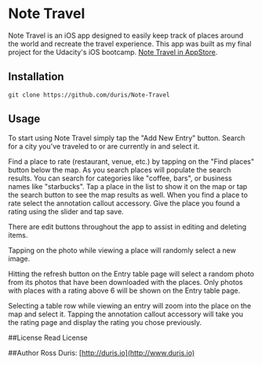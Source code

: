 # Note Travel
Note Travel is an iOS app designed to easily keep track of places around the world and recreate the travel experience. This app was built as my final project for the Udacity's iOS bootcamp. [Note Travel in AppStore](https://apps.apple.com/us/app/note-travel/id1107345692). 

## Installation
`git clone https://github.com/duris/Note-Travel`

## Usage
<!-- Welcome to Note Travel! -->
To start using Note Travel simply tap the "Add New Entry" button.
Search for a city you've traveled to or are currently in and select it.

<!-- Finding a New Place -->
Find a place to rate (restaurant, venue, etc.) by tapping on the "Find places" button below the map.
As you search places will populate the search results. You can search for categories like "coffee, bars", or business names like "starbucks". Tap a place in the list to show it on the map or tap the search button to see the map results as well. When you find a place to rate select the annotation callout accessory. Give the place you found a rating using the slider and tap save.

<!-- Editing Items -->
There are edit buttons throughout the app to assist in editing and deleting items.

<!-- Change Place Photo -->
Tapping on the photo while viewing a place will randomly select a new image.

<!-- Refresh Entry Photos -->
Hitting the refresh button on the Entry table page will select a random photo from its photos that have been
downloaded with the places. Only photos with places with a rating above 6 will be shown on the Entry table page.

<!-- Viewing an Entry -->
Selecting a table row while viewing an entry will zoom into the place on the map and select it. Tapping the 
annotation callout accessory will take you the rating page and display the rating you chose previously.


##License
Read License


##Author
Ross Duris: [http://duris.io](http://www.duris.io)

